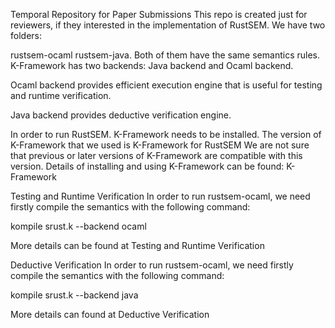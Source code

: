 Temporal Repository for Paper Submissions
This repo is created just for reviewers, if they interested in the implementation of RustSEM. We have two folders:

rustsem-ocaml
rustsem-java.
Both of them have the same semantics rules. K-Framework has two backends: Java backend and Ocaml backend.

Ocaml backend provides efficient execution engine that is useful for testing and runtime verification.

Java backend provides deductive verification engine.

In order to run RustSEM. K-Framework needs to be installed. The version of K-Framework that we used is K-Framework for RustSEM We are not sure that previous or later versions of K-Framework are compatible with this version. Details of installing and using K-Framework can be found: K-Framework

Testing and Runtime Verification
In order to run rustsem-ocaml, we need firstly compile the semantics with the following command:

kompile srust.k --backend ocaml

More details can be found at Testing and Runtime Verification

Deductive Verification
In order to run rustsem-ocaml, we need firstly compile the semantics with the following command:

kompile srust.k --backend java

More details can found at Deductive Verification